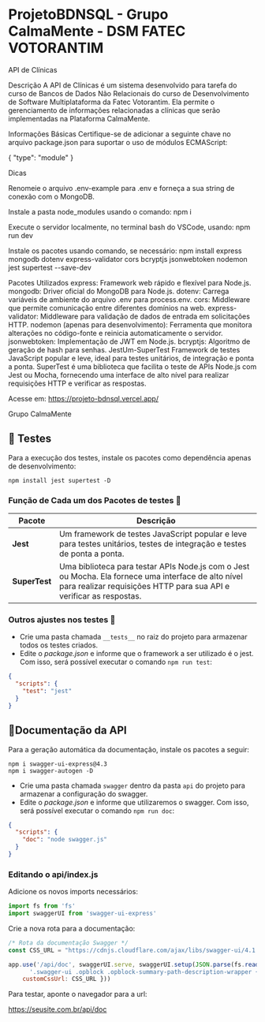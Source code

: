 # ProjetoBDNSQL - Grupo CalmaMente - DSM FATEC VOTORANTIM

API de Clínicas

Descrição
A API de Clínicas é um sistema desenvolvido para tarefa do curso de Bancos de Dados Não Relacionais do curso de Desenvolvimento de Software Multiplataforma da Fatec Votorantim. Ela permite o gerenciamento de informações relacionadas a clínicas que serão implementadas na Plataforma CalmaMente.

Informações Básicas
Certifique-se de adicionar a seguinte chave no arquivo package.json para suportar o uso de módulos ECMAScript:

<json>

{ "type": "module" }


Dicas

Renomeie o arquivo .env-example para .env e forneça a sua string de conexão com o MongoDB.

Instale a pasta node_modules usando o comando: npm i

Execute o servidor localmente, no terminal bash do VSCode, usando: npm run dev

Instale os pacotes usando comando, se necessário:
npm install express mongodb dotenv express-validator cors bcryptjs jsonwebtoken nodemon jest supertest --save-dev


Pacotes Utilizados
express: Framework web rápido e flexível para Node.js.
mongodb: Driver oficial do MongoDB para Node.js.
dotenv: Carrega variáveis de ambiente do arquivo .env para process.env.
cors: Middleware que permite comunicação entre diferentes domínios na web.
express-validator: Middleware para validação de dados de entrada em solicitações HTTP.
nodemon (apenas para desenvolvimento): Ferramenta que monitora alterações no código-fonte e reinicia automaticamente o servidor.
jsonwebtoken: Implementação de JWT em Node.js.
bcryptjs: Algoritmo de geração de hash para senhas.
JestUm-SuperTest Framework de testes JavaScript popular e leve, ideal para testes unitários, de integração e ponta a ponta. SuperTest é uma biblioteca que facilita o teste de APIs Node.js com Jest ou Mocha, fornecendo uma interface de alto nível para realizar requisições HTTP e verificar as respostas.

Acesse em: https://projeto-bdnsql.vercel.app/

Grupo CalmaMente

## 🧪 Testes
Para a execução dos testes, instale os pacotes como dependência apenas de desenvolvimento:
```
npm install jest supertest -D
```

### Função de Cada um dos Pacotes de testes 🧪

| Pacote | Descrição |
|---|---|
| **Jest** | Um framework de testes JavaScript popular e leve para testes unitários, testes de integração e testes de ponta a ponta. |
| **SuperTest** | Uma biblioteca para testar APIs Node.js com o Jest ou Mocha. Ela fornece uma interface de alto nível para realizar requisições HTTP para sua API e verificar as respostas. |

### Outros ajustes nos testes 🧪
* Crie uma pasta chamada ```__tests__``` no raiz do projeto para armazenar todos os testes criados.
* Edite o _package.json_ e informe que o framework a ser utilizado é o jest. Com isso, será possível executar o comando ```npm run test```:
```json
{
  "scripts": {
    "test": "jest"
  }
}
```
## 📃Documentação da API
Para a geração automática da documentação, instale os pacotes a seguir:
```
npm i swagger-ui-express@4.3 
npm i swagger-autogen -D
```
* Crie uma pasta chamada ```swagger``` dentro da pasta ```api``` do projeto para armazenar a configuração do swagger.
* Edite o _package.json_ e informe que utilizaremos o swagger. Com isso, será possível executar o comando ```npm run doc```:
```json
{
  "scripts": {
    "doc": "node swagger.js"
  }
}
```
### Editando o api/index.js

Adicione os novos imports necessários:
```javascript
import fs from 'fs'
import swaggerUI from 'swagger-ui-express'
```

Crie a nova rota para a documentação:
```javascript
/* Rota da documentação Swagger */
const CSS_URL = "https://cdnjs.cloudflare.com/ajax/libs/swagger-ui/4.1.0/swagger-ui.min.css"

app.use('/api/doc', swaggerUI.serve, swaggerUI.setup(JSON.parse(fs.readFileSync('./api/swagger/swagger_output.json')),{customCss:
      '.swagger-ui .opblock .opblock-summary-path-description-wrapper { align-items: center; display: flex; flex-wrap: wrap; gap: 0 10px; padding: 0 10px; width: 100%; }',
    customCssUrl: CSS_URL }))

```

Para testar, aponte o navegador para a url:

https://seusite.com.br/api/doc